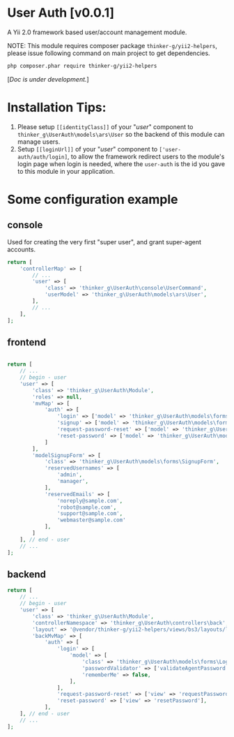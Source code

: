 # User Auth [v0.0.1]
A Yii 2.0 framework based user/account management module.

NOTE: This module requires composer package `thinker-g/yii2-helpers`, please issue following command on main project to get dependencies.
```bash
php composer.phar require thinker-g/yii2-helpers
```

[*Doc is under development.*]

# Installation Tips:
1. Please setup `[[identityClass]]` of your "*user*" component to `thinker_g\UserAuth\models\ars\User` so the backend of this module can manage users.
2. Setup `[[loginUrl]]` of your "*user*" component to `['user-auth/auth/login]`, to allow the framework redirect users to the module's login page when login is needed, where the `user-auth` is the id you gave to this module in your application.

# Some configuration example
## console
Used for creating the very first "super user", and grant super-agent accounts.

```php
return [
    'controllerMap' => [
        // ...
        'user' => [
            'class' => 'thinker_g\UserAuth\console\UserCommand',
            'userModel' => 'thinker_g\UserAuth\models\ars\User',
        ],
        // ...
    ],
];

```

## frontend

```php

return [
    // ...
    // begin - user
    'user' => [
        'class' => 'thinker_g\UserAuth\Module',
        'roles' => null,
        'mvMap' => [
            'auth' => [
                'login' => ['model' => 'thinker_g\UserAuth\models\forms\LoginForm'],
                'signup' => ['model' => 'thinker_g\UserAuth\models\forms\SignupForm'],
                'request-password-reset' => ['model' => 'thinker_g\UserAuth\models\forms\PasswordResetRequestForm'],
                'reset-password' => ['model' => 'thinker_g\UserAuth\models\forms\ResetPasswordForm'],
            ]
        ],
        'modelSignupForm' => [
            'class' => 'thinker_g\UserAuth\models\forms\SignupForm',
            'reservedUsernames' => [
                'admin',
                'manager',
            ],
            'reservedEmails' => [
                'noreply@sample.com',
                'robot@sample.com',
                'support@sample.com',
                'webmaster@sample.com'
            ],
        ]
    ], // end - user
    // ...
];

```

## backend
```php
return [
    // ...
    // begin - user
    'user' => [
        'class' => 'thinker_g\UserAuth\Module',
        'controllerNamespace' => 'thinker_g\UserAuth\controllers\back',
        'layout' => '@vendor/thinker-g/yii2-helpers/views/bs3/layouts/lsidebarmenu',
        'backMvMap' => [
            'auth' => [
                'login' => [
                    'model' => [
                        'class' => 'thinker_g\UserAuth\models\forms\LoginForm',
                        'passwordValidator' => ['validateAgentPassword'],
                        'rememberMe' => false,
                    ],
                ],
                'request-password-reset' => ['view' => 'requestPasswordResetToken'],
                'reset-password' => ['view' => 'resetPassword'],
            ], 
    ], // end - user
    // ...
];

```